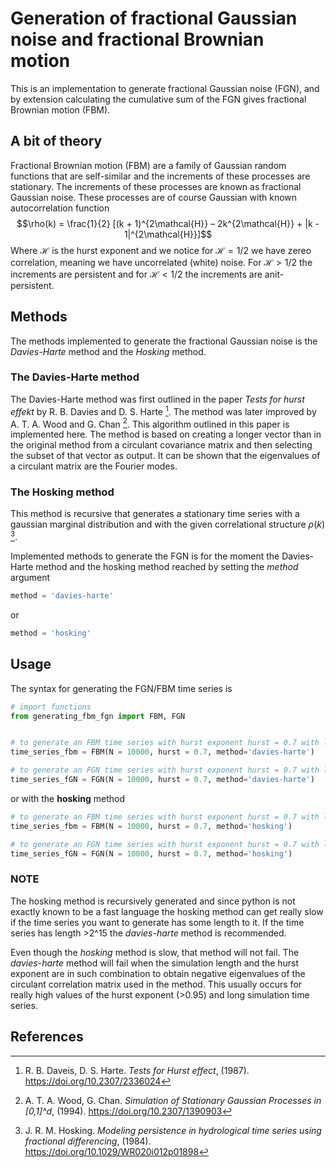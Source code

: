 # Generation of fractional Gaussian noise and fractional Brownian motion
This is an implementation to generate fractional Gaussian noise (FGN), and by extension calculating the cumulative sum of the FGN gives fractional Brownian motion (FBM).

## A bit of theory
Fractional Brownian motion (FBM) are a family of Gaussian random functions that are self-similar and the increments of these processes are stationary. The increments of these processes are known as fractional Gaussian noise. These processes are of course Gaussian with known autocorrelation function
$$\rho(k) = \frac{1}{2} [(k + 1)^{2\mathcal{H}} – 2k^{2\mathcal{H}} + |k - 1|^{2\mathcal{H}}]$$
Where $\mathcal{H}$ is the hurst exponent and we notice for $\mathcal{H}=1/2$ we have zereo correlation, meaning we have uncorrelated (white) noise. For $\mathcal{H}> 1/2$ the increments are persistent and for $\mathcal{H}<1/2$ the increments are anit-persistent.


## Methods
The methods implemented to generate the fractional Gaussian noise is the *Davies-Harte* method and the *Hosking* method.

### The Davies-Harte method
The Davies-Harte method was first outlined in the paper *Tests for hurst effekt* by R. B. Davies and D. S. Harte [^1]. The method was later improved by A. T. A. Wood and G. Chan [^2]. This algorithm outlined in this paper is implemented here. The method is based on creating a longer vector than in the original method from a circulant covariance matrix and then selecting the subset of that vector as output. It can be shown that the eigenvalues of a circulant matrix are the Fourier modes.

### The Hosking method
This method is recursive that generates a stationary time series with a gaussian marginal distribution and with the given correlational structure $\rho(k)$ [^3].


Implemented methods to generate the FGN is for the moment the Davies-Harte method and the hosking method reached by setting the *method* argument
```python
method = 'davies-harte'
```
or
```python
method = 'hosking'
```

## Usage
The syntax for generating the FGN/FBM time series is

``` python
# import functions
from generating_fbm_fgn import FBM, FGN


# to generate an FBM time series with hurst exponent hurst = 0.7 with length 10 000 datapoints
time_series_fbm = FBM(N = 10000, hurst = 0.7, method='davies-harte')

# to generate an FGN time series with hurst exponent hurst = 0.7 with length 10 000 datapoints
time_series_fGN = FGN(N = 10000, hurst = 0.7, method='davies-harte')
```
or with the __hosking__ method

``` python
# to generate an FBM time series with hurst exponent hurst = 0.7 with length 10 000 datapoints
time_series_fbm = FBM(N = 10000, hurst = 0.7, method='hosking')

# to generate an FGN time series with hurst exponent hurst = 0.7 with length 10 000 datapoints
time_series_fGN = FGN(N = 10000, hurst = 0.7, method='hosking')
```
### NOTE
The hosking method is recursively generated and since python is not exactly known to be a fast language the hosking method can get really slow if the time series you want to generate has some length to it. If the time series has length >2^15 the *davies-harte* method is recommended.

Even though the *hosking* method is slow, that method will not fail. The *davies-harte* method will fail when the simulation length and the hurst exponent are in such combination to obtain negative eigenvalues of the circulant correlation matrix used in the method.  This usually occurs for really high values of the hurst exponent (>0.95) and long simulation time series.  


## References
[^1]:   R. B. Daveis, D. S. Harte. *Tests for Hurst effect*, (1987). https://doi.org/10.2307/2336024 
[^2]:   A. T. A. Wood, G. Chan. *Simulation of Stationary Gaussian Processes in [0,1]^d*, (1994). https://doi.org/10.2307/1390903
[^3]:   J. R. M. Hosking. *Modeling persistence in hydrological time series using fractional differencing*, (1984).  https://doi.org/10.1029/WR020i012p01898
